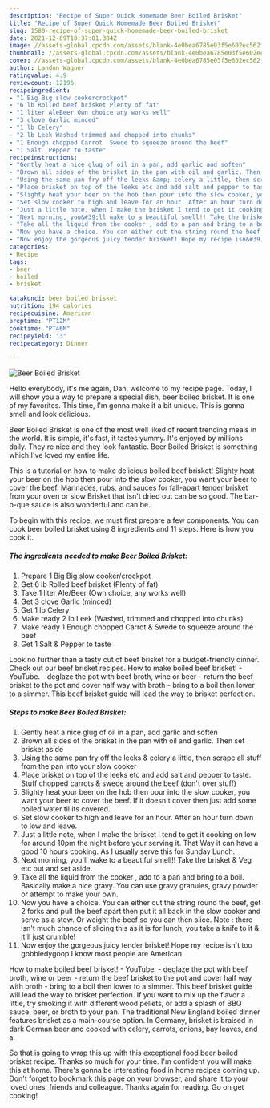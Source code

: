 ```yaml
---
description: "Recipe of Super Quick Homemade Beer Boiled Brisket"
title: "Recipe of Super Quick Homemade Beer Boiled Brisket"
slug: 1580-recipe-of-super-quick-homemade-beer-boiled-brisket
date: 2021-12-09T10:37:01.384Z
image: //assets-global.cpcdn.com/assets/blank-4e0bea6785e03f5e602ec562f230caae08da540cada707380b4fe1bbebba43da.png
thumbnail: //assets-global.cpcdn.com/assets/blank-4e0bea6785e03f5e602ec562f230caae08da540cada707380b4fe1bbebba43da.png
cover: //assets-global.cpcdn.com/assets/blank-4e0bea6785e03f5e602ec562f230caae08da540cada707380b4fe1bbebba43da.png
author: Landon Wagner
ratingvalue: 4.9
reviewcount: 12196
recipeingredient:
- "1 Big Big slow cookercrockpot"
- "6 lb Rolled beef brisket Plenty of fat"
- "1 liter AleBeer Own choice any works well"
- "3 clove Garlic minced"
- "1 lb Celery"
- "2 lb Leek Washed trimmed and chopped into chunks"
- "1 Enough chopped Carrot  Swede to squeeze around the beef"
- "1 Salt  Pepper to taste"
recipeinstructions:
- "Gently heat a nice glug of oil in a pan, add garlic and soften"
- "Brown all sides of the brisket in the pan with oil and garlic. Then set brisket aside"
- "Using the same pan fry off the leeks &amp; celery a little, then scrape all stuff from the pan into your slow cooker"
- "Place brisket on top of the leeks etc and add salt and pepper to taste. Stuff chopped carrots &amp; swede around the beef (don&#39;t over stuff)"
- "Slighty heat your beer on the hob then pour into the slow cooker, you want your beer to cover the beef. If it doesn&#39;t cover then just add some boiled water til its covered."
- "Set slow cooker to high and leave for an hour. After an hour turn down to low and leave."
- "Just a little note, when I make the brisket I tend to get it cooking on low for around 10pm the night before your serving it. That Way it can have a good 10 hours cooking. As I usually serve this for Sunday Lunch."
- "Next morning, you&#39;ll wake to a beautiful smell!! Take the brisket &amp; Veg etc out and set aside."
- "Take all the liquid from the cooker , add to a pan and bring to a boil. Basically make a nice gravy. You can use gravy granules, gravy powder or attempt to make your own."
- "Now you have a choice. You can either cut the string round the beef, get 2 forks and pull the beef apart then put it all back in the slow cooker and serve as a stew. Or weight the beef so you can then slice. Note : there isn&#39;t much chance of slicing this as it is for lunch, you take a knife to it &amp; it&#39;ll just crumble!"
- "Now enjoy the gorgeous juicy tender brisket! Hope my recipe isn&#39;t too gobbledygoop I know most people are American"
categories:
- Recipe
tags:
- beer
- boiled
- brisket

katakunci: beer boiled brisket 
nutrition: 194 calories
recipecuisine: American
preptime: "PT12M"
cooktime: "PT46M"
recipeyield: "3"
recipecategory: Dinner

---
```



![Beer Boiled Brisket](//assets-global.cpcdn.com/assets/blank-4e0bea6785e03f5e602ec562f230caae08da540cada707380b4fe1bbebba43da.png)

Hello everybody, it's me again, Dan, welcome to my recipe page. Today, I will show you a way to prepare a special dish, beer boiled brisket. It is one of my favorites. This time, I'm gonna make it a bit unique. This is gonna smell and look delicious.

Beer Boiled Brisket is one of the most well liked of recent trending meals in the world. It is simple, it's fast, it tastes yummy. It's enjoyed by millions daily. They're nice and they look fantastic. Beer Boiled Brisket is something which I've loved my entire life.

This is a tutorial on how to make delicious boiled beef brisket! Slighty heat your beer on the hob then pour into the slow cooker, you want your beer to cover the beef. Marinades, rubs, and sauces for fall-apart tender brisket from your oven or slow Brisket that isn&#39;t dried out can be so good. The bar-b-que sauce is also wonderful and can be.


To begin with this recipe, we must first prepare a few components. You can cook beer boiled brisket using 8 ingredients and 11 steps. Here is how you cook it.

<!--inarticleads1-->

##### The ingredients needed to make Beer Boiled Brisket:

1. Prepare 1 Big Big slow cooker/crockpot
1. Get 6 lb Rolled beef brisket (Plenty of fat)
1. Take 1 liter Ale/Beer (Own choice, any works well)
1. Get 3 clove Garlic (minced)
1. Get 1 lb Celery
1. Make ready 2 lb Leek (Washed, trimmed and chopped into chunks)
1. Make ready 1 Enough chopped Carrot &amp; Swede to squeeze around the beef
1. Get 1 Salt &amp; Pepper to taste


Look no further than a tasty cut of beef brisket for a budget-friendly dinner. Check out our beef brisket recipes. How to make boiled beef brisket! - YouTube. - deglaze the pot with beef broth, wine or beer - return the beef brisket to the pot and cover half way with broth - bring to a boil then lower to a simmer. This beef brisket guide will lead the way to brisket perfection. 

<!--inarticleads2-->

##### Steps to make Beer Boiled Brisket:

1. Gently heat a nice glug of oil in a pan, add garlic and soften
1. Brown all sides of the brisket in the pan with oil and garlic. Then set brisket aside
1. Using the same pan fry off the leeks &amp; celery a little, then scrape all stuff from the pan into your slow cooker
1. Place brisket on top of the leeks etc and add salt and pepper to taste. Stuff chopped carrots &amp; swede around the beef (don&#39;t over stuff)
1. Slighty heat your beer on the hob then pour into the slow cooker, you want your beer to cover the beef. If it doesn&#39;t cover then just add some boiled water til its covered.
1. Set slow cooker to high and leave for an hour. After an hour turn down to low and leave.
1. Just a little note, when I make the brisket I tend to get it cooking on low for around 10pm the night before your serving it. That Way it can have a good 10 hours cooking. As I usually serve this for Sunday Lunch.
1. Next morning, you&#39;ll wake to a beautiful smell!! Take the brisket &amp; Veg etc out and set aside.
1. Take all the liquid from the cooker , add to a pan and bring to a boil. Basically make a nice gravy. You can use gravy granules, gravy powder or attempt to make your own.
1. Now you have a choice. You can either cut the string round the beef, get 2 forks and pull the beef apart then put it all back in the slow cooker and serve as a stew. Or weight the beef so you can then slice. Note : there isn&#39;t much chance of slicing this as it is for lunch, you take a knife to it &amp; it&#39;ll just crumble!
1. Now enjoy the gorgeous juicy tender brisket! Hope my recipe isn&#39;t too gobbledygoop I know most people are American


How to make boiled beef brisket! - YouTube. - deglaze the pot with beef broth, wine or beer - return the beef brisket to the pot and cover half way with broth - bring to a boil then lower to a simmer. This beef brisket guide will lead the way to brisket perfection. If you want to mix up the flavor a little, try smoking it with different wood pellets, or add a splash of BBQ sauce, beer, or broth to your pan. The traditional New England boiled dinner features brisket as a main-course option. In Germany, brisket is braised in dark German beer and cooked with celery, carrots, onions, bay leaves, and a. 

So that is going to wrap this up with this exceptional food beer boiled brisket recipe. Thanks so much for your time. I'm confident you will make this at home. There's gonna be interesting food in home recipes coming up. Don't forget to bookmark this page on your browser, and share it to your loved ones, friends and colleague. Thanks again for reading. Go on get cooking!
